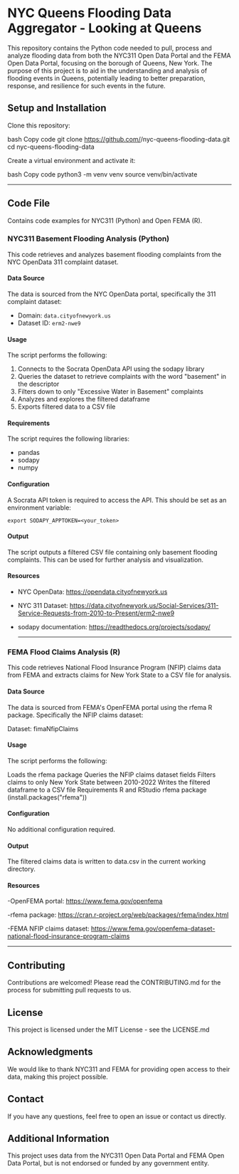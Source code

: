 # NYC Queens Flooding Data Aggregator - Looking at Queens

This repository contains the Python code needed to pull, process and analyze flooding data from both the NYC311 Open Data Portal and the FEMA Open Data Portal, focusing on the borough of Queens, New York. The purpose of this project is to aid in the understanding and analysis of flooding events in Queens, potentially leading to better preparation, response, and resilience for such events in the future.
  
## Setup and Installation
Clone this repository:

bash
Copy code
git clone https://github.com/<your-username>/nyc-queens-flooding-data.git
cd nyc-queens-flooding-data

Create a virtual environment and activate it:

bash
Copy code
python3 -m venv venv
source venv/bin/activate

***
## Code File 
Contains code examples for NYC311 (Python) and Open FEMA (R). 


### NYC311 Basement Flooding Analysis (Python)

This code retrieves and analyzes basement flooding complaints from the NYC OpenData 311 complaint dataset.

#### Data Source

The data is sourced from the NYC OpenData portal, specifically the 311 complaint dataset:

- Domain: `data.cityofnewyork.us`
- Dataset ID: `erm2-nwe9`

#### Usage

The script performs the following:

1. Connects to the Socrata OpenData API using the sodapy library
2. Queries the dataset to retrieve complaints with the word "basement" in the descriptor
3. Filters down to only "Excessive Water in Basement" complaints 
4. Analyzes and explores the filtered dataframe
5. Exports filtered data to a CSV file

#### Requirements

The script requires the following libraries:

- pandas 
- sodapy
- numpy

#### Configuration

A Socrata API token is required to access the API. This should be set as an environment variable:

```
export SODAPY_APPTOKEN=<your_token>
```

#### Output

The script outputs a filtered CSV file containing only basement flooding complaints. This can be used for further analysis and visualization.

#### Resources

- NYC OpenData: https://opendata.cityofnewyork.us
- NYC 311 Dataset: https://data.cityofnewyork.us/Social-Services/311-Service-Requests-from-2010-to-Present/erm2-nwe9
- sodapy documentation: https://readthedocs.org/projects/sodapy/

  ***

### FEMA Flood Claims Analysis (R) 
This code retrieves National Flood Insurance Program (NFIP) claims data from FEMA and extracts claims for New York State to a CSV file for analysis.

#### Data Source
The data is sourced from FEMA's OpenFEMA portal using the rfema R package. Specifically the NFIP claims dataset:

Dataset: fimaNfipClaims
#### Usage
The script performs the following:

Loads the rfema package
Queries the NFIP claims dataset fields
Filters claims to only New York State between 2010-2022
Writes the filtered dataframe to a CSV file
Requirements
R and RStudio
rfema package (install.packages("rfema"))
#### Configuration
No additional configuration required.

#### Output
The filtered claims data is written to data.csv in the current working directory.

#### Resources
-OpenFEMA portal: https://www.fema.gov/openfema

-rfema package: https://cran.r-project.org/web/packages/rfema/index.html

-FEMA NFIP claims dataset: https://www.fema.gov/openfema-dataset-national-flood-insurance-program-claims

***
## Contributing
Contributions are welcomed! Please read the CONTRIBUTING.md for the process for submitting pull requests to us.

## License
This project is licensed under the MIT License - see the LICENSE.md 

## Acknowledgments
We would like to thank NYC311 and FEMA for providing open access to their data, making this project possible.

## Contact
If you have any questions, feel free to open an issue or contact us directly.

## Additional Information
This project uses data from the NYC311 Open Data Portal and FEMA Open Data Portal, but is not endorsed or funded by any government entity.

